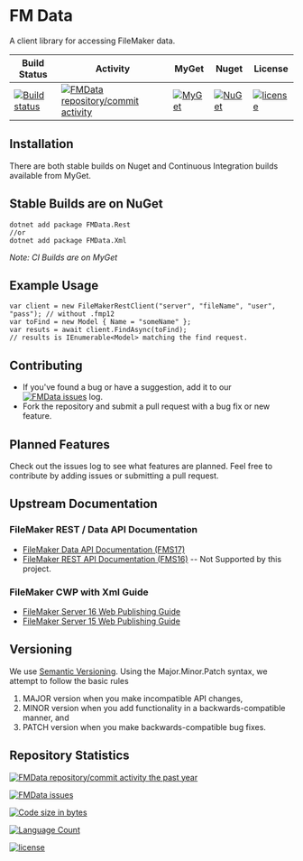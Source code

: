 # FM Data

A client library for accessing FileMaker data.

| Build Status | Activity | MyGet | Nuget | License |
|---|---|---|---|---|
| [![Build status](https://ci.appveyor.com/api/projects/status/nnqby0f5rpcsl3uv?svg=true)](https://ci.appveyor.com/project/fuzzzerd/fmdata) | [![FMData repository/commit activity](https://img.shields.io/github/commit-activity/w/fuzzzerd/fmdata.svg?style=flat-square)](https://github.com/fuzzzerd/fmdata/commits/master) | [![MyGet](https://img.shields.io/myget/filemaker/dt/fmdata.svg?style=flat-square)](https://www.myget.org/feed/filemaker/package/nuget/FMData) | [![NuGet](https://img.shields.io/nuget/dt/FMData.svg?style=flat-square)](https://www.nuget.org/packages/FMData/) | [![license](https://img.shields.io/github/license/fuzzzerd/fmdata.svg?style=flat-square)](https://github.com/fuzzzerd/fmdata/blob/master/LICENSE) |

## Installation

There are both stable builds on Nuget and Continuous Integration builds available from MyGet.

## Stable Builds are on NuGet

    dotnet add package FMData.Rest
    //or
    dotnet add package FMData.Xml

*Note: CI Builds are on MyGet*

## Example Usage

    var client = new FileMakerRestClient("server", "fileName", "user", "pass"); // without .fmp12
    var toFind = new Model { Name = "someName" };
    var resuts = await client.FindAsync(toFind);
    // results is IEnumerable<Model> matching the find request.

## Contributing

- If you've found a bug or have a suggestion, add it to our [![FMData issues](https://img.shields.io/github/issues/fuzzzerd/fmdata.svg?style=flat-square)](https://github.com/fuzzzerd/fmdata/issues) log.
- Fork the repository and submit a pull request with a bug fix or new feature.

## Planned Features

Check out the issues log to see what features are planned. Feel free to contribute by adding issues or submitting a pull request.

## Upstream Documentation

### FileMaker REST / Data API Documentation

- [FileMaker Data API Documentation (FMS17)](http://fmhelp.filemaker.com/docs/17/en/dataapi/)
- [FileMaker REST API Documentation (FMS16)](https://fmhelp.filemaker.com/docs/16/en/restapi/) -- Not Supported by this project.

### FileMaker CWP with Xml Guide

- [FileMaker Server 16 Web Publishing Guide](https://fmhelp.filemaker.com/docs/16/en/fms16_cwp_guide.pdf)
- [FileMaker Server 15 Web Publishing Guide](https://fmhelp.filemaker.com/docs/15/en/fms15_cwp_guide.pdf)

## Versioning

We use [Semantic Versioning](http://semver.org/). Using the Major.Minor.Patch syntax, we attempt to follow the basic rules

 1. MAJOR version when you make incompatible API changes,
 2. MINOR version when you add functionality in a backwards-compatible manner, and
 3. PATCH version when you make backwards-compatible bug fixes.

## Repository Statistics

[![FMData repository/commit activity the past year](https://img.shields.io/github/commit-activity/y/fuzzzerd/fmdata.svg?style=flat-square)](https://github.com/fuzzzerd/fmdata/commits/master)

[![FMData issues](https://img.shields.io/github/issues/fuzzzerd/fmdata.svg?style=flat-square)](https://github.com/fuzzzerd/fmdata/issues)

[![Code size in bytes](https://img.shields.io/github/languages/code-size/fuzzzerd/fmdata.svg?style=flat-square)](https://github.com/fuzzzerd/fmdata/commits/master)

[![Language Count](https://img.shields.io/github/languages/count/fuzzzerd/fmdata.svg?style=flat-square)](https://github.com/fuzzzerd/fmdata/commits/master)

[![license](https://img.shields.io/github/license/fuzzzerd/fmdata.svg?style=flat-square)](https://github.com/fuzzzerd/fmdata/blob/master/LICENSE)